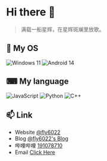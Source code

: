 # Hi there 👋

>  满载一船星辉，在星辉斑斓里放歌。

## 🌱 My OS

![Windows 11](https://img.shields.io/badge/Windows%2011-0078D6?logo=microsoft&logoColor=white) ![Android 14](https://img.shields.io/badge/Android%2014-3DDC84?logo=android&logoColor=white)

## ⌨ My language

![JavaScript](https://img.shields.io/badge/JavaScript-323330.svg?logo=javascript&logoColor=F7DF1E) 
![Python](https://img.shields.io/badge/python-3B71A5.svg?logo=python&logoColor=white)
![C++](https://img.shields.io/badge/C++-0280CE.svg?logo=C&logoColor=white)

## 📫 Link

- Website [@fly6022](https://fly6022.fun/)
- Blog [@fly6022's Blog](https://blog.fly6022.fun)
- 哔哩哔哩 [191078710](https://space.bilibili.com/191078710)
- Email [Click Here](mailto:i@fly6022.fun)
